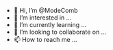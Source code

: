 - 👋 Hi, I’m @ModeComb
- 👀 I’m interested in ...
- 🌱 I’m currently learning ...
- 💞️ I’m looking to collaborate on ...
- 📫 How to reach me ...

<!---
ModeComb/ModeComb is a ✨ special ✨ repository because its `README.md` (this file) appears on your GitHub profile.
You can click the Preview link to take a look at your changes.
--->
